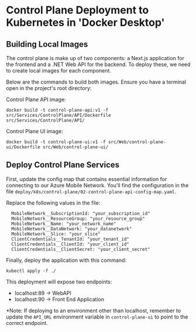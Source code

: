 # Control Plane Deployment to Kubernetes in 'Docker Desktop'

## Building Local Images
The control plane is make up of two components: a Next.js application for the frontend and a .NET Web API for the backend. To deploy these, we need to create local images for each component.

Below are the commands to build both images. Ensure you have a terminal open in the project's root directory:

Control Plane API image:

```
docker build -t control-plane-api:v1 -f src/Services/ControlPlane/API/Dockerfile src/Services/ControlPlane/API/
```

Control Plane UI image:

```
docker build -t control-plane-ui:v1 -f src/Web/control-plane-ui/Dockerfile src/Web/control-plane-ui/
```

## Deploy Control Plane Services

First, update the config map that contains essential information for connecting to our Azure Mobile Network. You'll find the configuration in the file `deploy/k8s/control-plane/02-control-plane-api-config-map.yaml`.

Replace the following values in the file:

```
  MobileNetwork__SubscriptionId: "your_subscription_id"
  MobileNetwork__ResourceGroup: "your_resource_group"
  MobileNetwork__Name: "your_network_name"
  MobileNetwork__DataNetwork: "your_datanetwork"
  MobileNetwork__Slice: "your_slice"
  ClientCredentials__TenantId: "your_tenant_id"
  ClientCredentials__ClientId: "your_client_id"
  ClientCredentials__ClientSecret: "your_client_secret"
```

Finally, deploy the application with this command:


```
kubectl apply -f ./
```

This deployment will expose two endpoints:

- localhost:89 -> WebAPI
- localhost:90 -> Front End Application

*Note: If deploying to an environment other than localhost, remember to update the `API_URL` environment variable in `control-plane-ui` to point to the correct endpoint.

